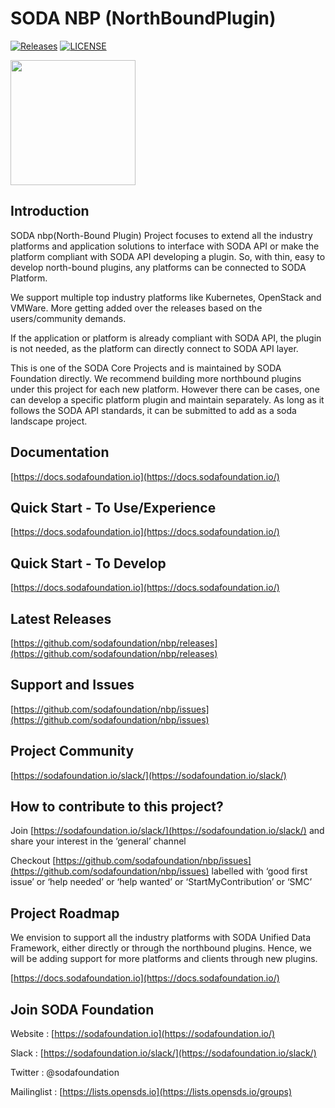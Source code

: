 # SODA NBP (NorthBoundPlugin)

[![Releases](https://img.shields.io/github/release/sodafoundation/api/all.svg?style=flat-square)](https://github.com/sodafoundation/api/releases)
[![LICENSE](https://img.shields.io/github/license/sodafoundation/api.svg?style=flat-square)](https://github.com/sodafoundation/api/blob/master/LICENSE)

<img src="https://sodafoundation.io/wp-content/uploads/2020/01/SODA_logo_outline_color_800x800.png" width="200" height="200">

## Introduction

SODA nbp(North-Bound Plugin) Project focuses to extend all the industry platforms and application solutions to interface with SODA API or make the platform compliant with SODA API developing a plugin. So, with thin, easy to develop north-bound plugins, any platforms can be connected to SODA Platform.

We support multiple top industry platforms like Kubernetes, OpenStack and VMWare. More getting added over the releases based on the users/community demands.

If the application or platform is already compliant with SODA API, the plugin is not needed, as the platform can directly connect to SODA API layer.

This is one of the SODA Core Projects and is maintained by SODA Foundation directly. We recommend building more northbound plugins under this project for each new platform. However there can be cases, one can develop a specific platform plugin and maintain separately. As long as it follows the SODA API standards, it can be submitted to add as a soda landscape project.

## Documentation

[https://docs.sodafoundation.io](https://docs.sodafoundation.io/)

## Quick Start - To Use/Experience

[https://docs.sodafoundation.io](https://docs.sodafoundation.io/)

## Quick Start - To Develop

[https://docs.sodafoundation.io](https://docs.sodafoundation.io/)

## Latest Releases

[https://github.com/sodafoundation/nbp/releases](https://github.com/sodafoundation/nbp/releases)

## Support and Issues

[https://github.com/sodafoundation/nbp/issues](https://github.com/sodafoundation/nbp/issues)

## Project Community

[https://sodafoundation.io/slack/](https://sodafoundation.io/slack/)

## How to contribute to this project?

Join [https://sodafoundation.io/slack/](https://sodafoundation.io/slack/) and share your interest in the ‘general’ channel

Checkout [https://github.com/sodafoundation/nbp/issues](https://github.com/sodafoundation/nbp/issues) labelled with ‘good first issue’ or ‘help needed’ or ‘help wanted’ or ‘StartMyContribution’ or ‘SMC’

## Project Roadmap

We envision to support all the industry platforms with SODA Unified Data Framework, either directly or through the northbound plugins. Hence, we will be adding support for more platforms and clients through new plugins.

[https://docs.sodafoundation.io](https://docs.sodafoundation.io/)

## Join SODA Foundation

Website : [https://sodafoundation.io](https://sodafoundation.io/)

Slack  : [https://sodafoundation.io/slack/](https://sodafoundation.io/slack/)

Twitter  : @sodafoundation

Mailinglist  : [https://lists.opensds.io](https://lists.opensds.io/groups)
